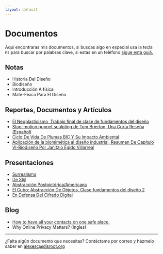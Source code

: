 ```yaml
---
layout: default
---
```



# Documentos

Aquí encontraras mis documentos, si buscas algo en especial usa la tecla <code>F3</code> para buscar por palabras clave, si estas en un teléfono [sigue esta guiá.](http://www.businessinsider.com/text-search-command-f-on-smartphone-browsers-2018-4)

## Notas

* Historia Del Diseño
* Biodiseño
* Introducción A física
* Mate-Física Para El Diseño

## Reportes, Documentos y Artículos

* [El Neoplasticismo, Trabajo final de clase de fundamentos del diseño](https://mega.nz/#!aHxECLgT!8TRGmQYvw0PhQTwyo4sIY231i3mx8PpzMq8QZ_IcHaQ)
* [Stop-motion puppet sculpting de Tom Brierton, Una Corta Reseña (Español)](https://mega.nz/#!qTADhSzL!Nw1b_sPmCBqWY_Cpo9Yes8tjX0o0n8Xa-3tEA7RP_2g)
* [Ciclo De Vida De Plumas BIC Y Su Impacto Ambiental](https://mega.nz/#!HCQEhYRA!lkinWjdqYb7J5XEpiYQPVHIvctnbjDs9L_AnEy4G5PM)  
* [Aplicación de la biomimética al diseño industrial, Resumen De Capítulo VI-Biodiseño Por Janitzio Égido Villarreal](https://mega.nz/#!eepV0JqT!6KkmUieh5pgXWlzFq8ZdEbx2pDdOW36z5aascSG0-VQ)


## Presentaciones

* [Surrealismo](https://slides.com/alexesc/surrealismo)
* [De Stijl](https://slides.com/alexesc/estilo)
* [Abstracción Postpictórica/Americana](https://slides.com/alexesc/abstraame)
* [El Cubo: Abstracción De Objetos, Clase fundamentos del diseño 2](https://mega.nz/#F!HPQ3xbqA!1tEtb46zmauVYwOqi2hqGg)
* [En Defensa Del Cifrado Digital](https://mega.nz/#!SDIgTbqA!KLVVAUfq4JNfi4VGPF7GDTCWSSpCS3dh_HGB8aDgI_w)

## Blog

* [How to have all your contacts on one safe place.](https://alejandroescalantemtz.github.io/blog/contacts.html)
* Why Online Privacy Matters? (Ingles)


---

¿Falta algún documento que necesitas? Contáctame por correo y házmelo saber en alexesc@disroot.org
